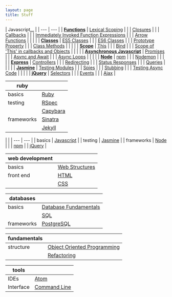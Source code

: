 ```yaml
---
layout: page
title: Stuff
---
```


| Javascript[...](/notes/javascript.html) |
| --- | --- |
| [**Functions**](/notes/javascript.html#functions) | [Lexical Scoping](/notes/javascript.html#lexical-scoping) |
| | [Closures](/notes/javascript.html#closures) |
| | [Callbacks](/notes/javascript.html#callbacks) |
| | [Immediately Invoked Function Expressions](/notes/javascript.html#iife) |
| | [Arrow Functions](/notes/javascript.html#arrow-functions) |
| | |
| [**Classes**](/notes/javascript.html#classes) | [ES5 Classes](/notes/javascript.html#es5) |
| | [ES6 Classes](/notes/javascript.html#es6) |
| | [Prototype Property](/notes/javascript.html#prototype) |
| | [Class Methods](/notes/javascript.html#class-methods) |
| | |
| [**Scope**](/notes/javascript.html#scope) | [This](/notes/javascript.html#this) |
| | [Bind](/notes/javascript.html#bind) |
| | [Scope of 'This' in callbacks and Objects](/notes/javascript.html#this-with-callbacks-and-objects) |
| | |
| [**Asynchronous Javascript**](/notes/javascript.html#asynchronous-javascript) | [Promises](/notes/javascript.html#promises) |
| | [Async and Await](/notes/javascript.html#async-and-await) |
| | [Async Loops](/notes/javascript.html#async-loops) |
| | |
| [**Node**](notes/node.html) | [npm](/notes/node.html#npm) |
| | [Nodemon](notes/node.html#nodemon) |
| | |
| [**Express**](/notes/express) | [Controllers](/notes/express#controllers) |
| | [Redirecting](/notes/express#redirecting) |
| | [Status Responses](/notes/express#status-responses) |
| | [Queries](/notes/express#queries) |
| | |
| [**Jasmine**](/notes/jasmine.html) | [Testing Modules](/notes/jasmine.html#testing-modules) |
| | [Spies](/notes/jasmine.html#spies) |
| | [Stubbing](/notes/jasmine.html#stubbing) |
| | [Testing Async Code](/notes/jasmine.html#testing-async-code) |
| | |
| [**jQuery**](notes/jquery.html) | [Selectors](/notes/jquery#selectors) |
| | [Events](/notes/jquery#events) |
| | [Ajax](/notes/jquery#ajax) |

| ruby |  |
| --- | ---|
| basics | [Ruby](notes/ruby.html)
| testing | [RSpec](notes/rspec.html) |
| | [Capybara](notes/capybara.html) |
| frameworks | [Sinatra](notes/sinatra.html) |
| | [Jekyll](notes/jekyll.html) |

| |
| --- | --- |
| basics | [Javascript](notes/javascript.html) |
| testing | [Jasmine](notes/jasmine.html) |
| frameworks | [Node](notes/node.html) |
| | [npm](/notes/node.html#npm)
| | [jQuery](notes/jquery.html) |

| web development |  |
| --- | ---|
| basics | [Web Structures](notes/www.html) |
| front end | [HTML](notes/html.html) |
| | [CSS](notes/css.html) |

| databases | |
| --- | --- |
| basics | [Database Fundamentals](notes/db.html) |
| | [SQL](notes/sql.html) |
| frameworks | [PostgreSQL](notes/psql.html) |

| fundamentals | |
| --- | --- |
| structure | [Object Oriented Programming](notes/oop.html) |
| | [Refactoring](notes/refactoring.html) |

| tools | |
| --- | --- |
| IDEs | [Atom](notes/atom.html) |
| Interface | [Command Line](notes/cmd_line.html) |

<!--stackedit_data:
eyJoaXN0b3J5IjpbMTE0MzY5MzkyNywxMjA1NDEwMzk2LC0zMj
k4NzQyNjgsMTk2OTY5NDE2LC0yNjc0OTk2MDQsLTExNTIxMjI0
ODQsNzExOTQ5MDM0LC0xODc1MjA2ODAxLDE0NDAwNzA2NTgsLT
M5MTYyMTU0OSwxOTkxODQwODYxLDExMzg3NTMwNjAsLTE0MTU3
NjA3OTUsMTE4MjY4ODUwOSwtNDAzMjQxNDgsLTE5OTA0MzU5Nz
AsLTIyNjE3NTEzOF19
-->